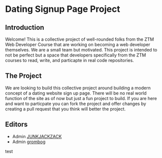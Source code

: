# Dating Signup Page Project

## Introduction
Welcome! This is a collective project of well-rounded folks from the ZTM Web Developer Course that are working on becoming a web developer themselves. We are a small team but motivated. This project is intended to not be perfect but a space that developers specifically from the ZTM courses to read, write, and particapte in real code repositories.

## The Project
We are looking to build this collective project around building a modern concept of a dating website sign up page. There will be no real world function of the site as of now but just a fun project to build. If you are here and want to particpate you can fork the project and offer changes by creating a pull request that you think will better the project. 

## Editors

- Admin [JUNKJACKZACK](https://github.com/JUNKJACKZACK)
- Admin [grombog](https://github.com/grombog)

test